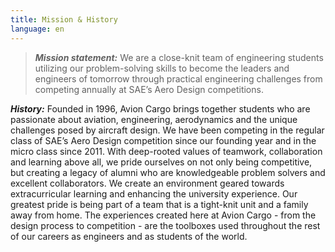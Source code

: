 ```yaml
---
title: Mission & History
language: en
---
```

> ***Mission statement:*** We are a close-knit team of engineering students utilizing our problem-solving skills to become the leaders and engineers of tomorrow through practical engineering challenges from competing annually at SAE’s Aero Design competitions. 

***History:*** 
Founded in 1996, Avion Cargo brings together students who are passionate about aviation, engineering, aerodynamics and the unique challenges posed by aircraft design. We have been competing in the regular class of SAE’s Aero Design competition since our founding year and in the micro class since 2011. With deep-rooted values of teamwork, collaboration and learning above all, we pride ourselves on not only being competitive, but creating a legacy of alumni who are knowledgeable problem solvers and excellent collaborators. We create an environment geared towards extracurricular learning and enhancing the university experience. Our greatest pride is being part of a team that is a tight-knit unit and a family away from home. The experiences created here at Avion Cargo - from the design process to competition - are the toolboxes used throughout the rest of our careers as engineers and as students of the world.